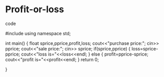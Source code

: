 # Profit-or-loss
code

#include<iostream>
using namespace std;

int main()
{
    float sprice,pprice,profit,loss;
    cout<<"purchase price:";
    cin>> pprice;
    cout<<"sale price:";
    cin>> sprice;
    if(sprice,pprice)
    {
        loss=sprice-pprice;
        cout<<"loss is="<<loss<<endl;
    }
    else
    {
        profit=pprice-sprice;
        cout<<"profit is="<<profit<<endl;
    }
    return 0;
    
}

